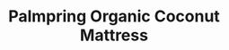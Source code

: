 ---
title: "Palmpring Organic Coconut Mattress"
url: /commerce/palmpring-organic-coconut-mattress/
shop: Betten
---